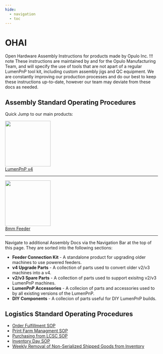 ```yaml
---
hide:
  - navigation
  - toc
---
```


# OHAI
Open Hardware Assembly Instructions for products made by Opulo Inc.
!!! note
	These instructions are maintained by and for the Opulo Manufacturing Team, and will specify the use of tools that are not apart of a regular LumenPnP  tool kit, including custom assembly jigs and QC equipment. We are constantly improving our production processes and do our best to keep these instructions up-to-date, however our team may deviate from these docs as needed.

## Assembly Standard Operating Procedures

Quick Jump to our main products:

<a href="lumen/index.html">
  <img src="img/semi-hero-head-on-small.png" height="150"><br/>
  LumenPnP v4
</a>

---

<a href="feeder8/index.html">
  <img src="img/feeder-gold-no-spoolglow.png" height="150"><br/>
  8mm Feeder
</a>

---

Navigate to additional Assembly Docs via the Navigation Bar at the top of this page. They are sorted into the following sections:

- **Feeder Connection Kit** - A standalone product for upgrading older machines to use powered feeders.
- **v4 Upgrade Parts** - A collection of parts used to convert older v2/v3 machines into a v4.
- **v2/v3 Spare Parts** - A collection of parts used to support exisitng v2/v3 LumenPnP machines.
- **LumenPnP Accessories** - A collecion of parts and accessories used to by all existing versions of the LumenPnP.
- **DIY Components** -  A collecion of parts useful for DIY LumenPnP builds.

## Logistics Standard Operating Procedures

- [Order Fulfillment SOP](operations/order-fulfillment/index.md)
- [Print Farm Managment SOP](operations/print-farm/index.md)
- [Purchasing from LCSC SOP](operations/purchasing-from-lcsc/index.md)
- [Inventory Day SOP](operations/inventory-audit/index.md)
- [Weekly Removal of Non-Serialized Shipped Goods from Inventory](operations/managing-weekly-non-serialized-aligni-builds/index.md)
